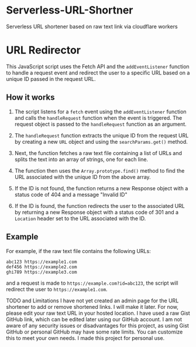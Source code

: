 # Serverless-URL-Shortner
Serverless URL shortener based on raw text link via cloudflare workers
# URL Redirector

This JavaScript script uses the Fetch API and the `addEventListener` function to handle a request event and redirect the user to a specific URL based on a unique ID passed in the request URL.

## How it works

1. The script listens for a `fetch` event using the `addEventListener` function and calls the `handleRequest` function when the event is triggered. The request object is passed to the `handleRequest` function as an argument.

2. The `handleRequest` function extracts the unique ID from the request URL by creating a new `URL` object and using the `searchParams.get()` method.

3. Next, the function fetches a raw text file containing a list of URLs and splits the text into an array of strings, one for each line. 

4. The function then uses the `Array.prototype.find()` method to find the URL associated with the unique ID from the above array.

5. If the ID is not found, the function returns a new Response object with a status code of 404 and a message "Invalid ID"

6. If the ID is found, the function redirects the user to the associated URL by returning a new Response object with a status code of 301 and a `Location` header set to the URL associated with the ID.

## Example

For example, if the raw text file contains the following URLs:

```
abc123 https://example1.com
def456 https://example2.com
ghi789 https://example3.com
```


and a request is made to `https://example.com?id=abc123`, the script will redirect the user to `https://example1.com`.

TODO and Limitations
I have not yet created an admin page for the URL shortener to add or remove shortened links. I will make it later. For now, please edit your raw text URL in your hosted location. I have used a raw Gist GitHub link, which can be edited later using our GitHub account. I am not aware of any security issues or disadvantages for this project, as using Gist GitHub or personal GitHub may have some rate limits. You can customize this to meet your own needs. I made this project for personal use.
